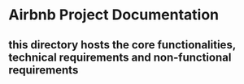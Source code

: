 # Airbnb Project Documentation

## this directory hosts the core functionalities, technical requirements and non-functional requirements
